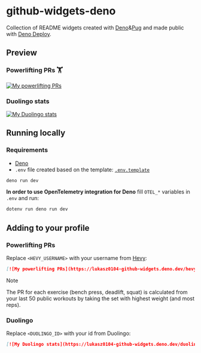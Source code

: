 # github-widgets-deno

Collection of README widgets created with
[Deno](https://deno.com/)&[Pug](https://pugjs.org/) and made public with
[Deno Deploy](https://deno.com/deploy).

## Preview

### Powerlifting PRs 🏋️

[![My powerlifting PRs](https://lukasz0104-github-widgets.deno.dev/hevy?username=lukasz0104)](https://lukasz0104-github-widgets.deno.dev/hevy?username=lukasz0104)

### Duolingo stats

[![My Duolingo stats](https://lukasz0104-github-widgets.deno.dev/duolingo?id=452738409)](https://lukasz0104-github-widgets.deno.dev/duolingo?id=452738409)

## Running locally

### Requirements

- [Deno](https://deno.com/)
- `.env` file created based on the template: [`.env.template`](./.env.template)

```bash
deno run dev
```

**In order to use OpenTelemetry integration for Deno** fill `OTEL_*` variables in `.env` and run:

```bash
dotenv run deno run dev
```

## Adding to your profile

### Powerlifting PRs

Replace `<HEVY_USERNAME>` with your username from
[Hevy](https://www.hevyapp.com/):

```md
[![My powerlifting PRs](https://lukasz0104-github-widgets.deno.dev/hevy?username=<HEVY_USERNAME>)](https://github.com/Lukasz0104/github-widgets-deno)
```

> [!NOTE]
> The PR for each exercise (bench press, deadlift, squat) is calculated from
> your last 50 public workouts by taking the set with highest weight (and most
> reps).

### Duolingo

Replace `<DUOLINGO_ID>` with your id from Duolingo:

```md
[![My Duolingo stats](https://lukasz0104-github-widgets.deno.dev/duolingo?id=<DUOLINGO_ID>)](https://github.com/Lukasz0104/github-widgets-deno)
```
